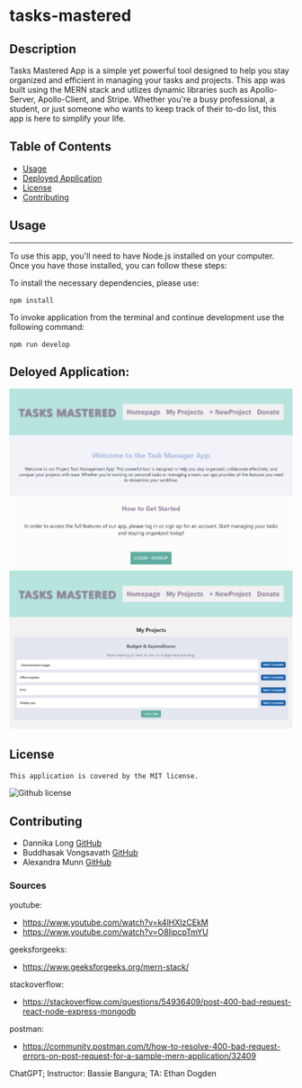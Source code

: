 # tasks-mastered

## Description
Tasks Mastered App is a simple yet powerful tool designed to help you stay organized and efficient in managing your tasks and projects. This app was built using the MERN stack and utlizes dynamic libraries such as Apollo-Server, Apollo-Client, and Stripe. Whether you're a busy professional, a student, or just someone who wants to keep track of their to-do list, this app is here to simplify your life. 


## Table of Contents 
- [Usage](#usage-)
- [Deployed Application](#deployed-application-)
- [License](#license-)
- [Contributing](#contributing-)



## Usage
***
To use this app, you'll need to have Node.js installed on your computer. Once you have those installed, you can follow these steps:


To install the necessary dependencies, please use:
```
npm install
```

To invoke application from the terminal and continue development use the following command:
```
npm run develop
```

## Deloyed Application: []()

![screenshot](./assets/screencapture-localhost-3000-2023-05-24-14_52_36.png)
![screenshot](./assets/screencapture-localhost-3000-2023-05-24-14_55_31.png)


 ## License 
    This application is covered by the MIT license.
 ![Github license](https://img.shields.io/badge/license-MIT-blue.svg)

 ## Contributing
 - Dannika Long [GitHub](https://github.com/dannikaml)
 - Buddhasak Vongsavath [GitHub](https://github.com/SirTumtums)
 - Alexandra Munn [GitHub](https://github.com/alexandramunn)

### Sources

youtube:
- https://www.youtube.com/watch?v=k4lHXIzCEkM
- https://www.youtube.com/watch?v=O8IipcpTmYU

geeksforgeeks:
- https://www.geeksforgeeks.org/mern-stack/

stackoverflow:
- https://stackoverflow.com/questions/54936409/post-400-bad-request-react-node-express-mongodb

postman:
- https://community.postman.com/t/how-to-resolve-400-bad-request-errors-on-post-request-for-a-sample-mern-application/32409

ChatGPT; Instructor: Bassie Bangura; TA: Ethan Dogden